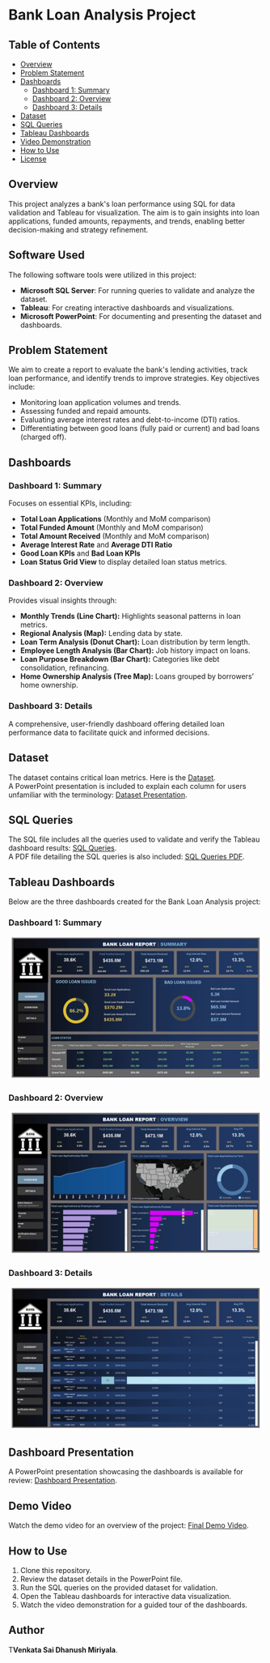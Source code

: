 # Bank Loan Analysis Project

## Table of Contents
- [Overview](#overview)
- [Problem Statement](#problem-statement)
- [Dashboards](#dashboards)
  - [Dashboard 1: Summary](#dashboard-1-summary)
  - [Dashboard 2: Overview](#dashboard-2-overview)
  - [Dashboard 3: Details](#dashboard-3-details)
- [Dataset](#dataset)
- [SQL Queries](#sql-queries)
- [Tableau Dashboards](#tableau-dashboards)
- [Video Demonstration](#video-demonstration)
- [How to Use](#how-to-use)
- [License](#license)

## Overview
This project analyzes a bank's loan performance using SQL for data validation and Tableau for visualization. The aim is to gain insights into loan applications, funded amounts, repayments, and trends, enabling better decision-making and strategy refinement.

## Software Used

The following software tools were utilized in this project:

- **Microsoft SQL Server**: For running queries to validate and analyze the dataset.
- **Tableau**: For creating interactive dashboards and visualizations.
- **Microsoft PowerPoint**: For documenting and presenting the dataset and dashboards.


## Problem Statement
We aim to create a report to evaluate the bank's lending activities, track loan performance, and identify trends to improve strategies. Key objectives include:
- Monitoring loan application volumes and trends.
- Assessing funded and repaid amounts.
- Evaluating average interest rates and debt-to-income (DTI) ratios.
- Differentiating between good loans (fully paid or current) and bad loans (charged off).

## Dashboards

### Dashboard 1: Summary
Focuses on essential KPIs, including:
- **Total Loan Applications** (Monthly and MoM comparison)
- **Total Funded Amount** (Monthly and MoM comparison)
- **Total Amount Received** (Monthly and MoM comparison)
- **Average Interest Rate** and **Average DTI Ratio**
- **Good Loan KPIs** and **Bad Loan KPIs**
- **Loan Status Grid View** to display detailed loan status metrics.

### Dashboard 2: Overview
Provides visual insights through:
- **Monthly Trends (Line Chart):** Highlights seasonal patterns in loan metrics.
- **Regional Analysis (Map):** Lending data by state.
- **Loan Term Analysis (Donut Chart):** Loan distribution by term length.
- **Employee Length Analysis (Bar Chart):** Job history impact on loans.
- **Loan Purpose Breakdown (Bar Chart):** Categories like debt consolidation, refinancing.
- **Home Ownership Analysis (Tree Map):** Loans grouped by borrowers’ home ownership.

### Dashboard 3: Details
A comprehensive, user-friendly dashboard offering detailed loan performance data to facilitate quick and informed decisions.

## Dataset
The dataset contains critical loan metrics. Here is the [Dataset](https://github.com/Dhanushbhai1054/Bank-Loan-Analysis/blob/main/financial_loan.csv).  
A PowerPoint presentation is included to explain each column for users unfamiliar with the terminology: [Dataset Presentation](https://github.com/Dhanushbhai1054/Bank-Loan-Analysis/blob/main/Data%20Set%20%20Presentation.pptx).

## SQL Queries
The SQL file includes all the queries used to validate and verify the Tableau dashboard results: [SQL Queries](https://github.com/Dhanushbhai1054/Bank-Loan-Analysis/blob/main/SQL%20QUERIES.sql).  
A PDF file detailing the SQL queries is also included: [SQL Queries PDF](https://github.com/Dhanushbhai1054/Bank-Loan-Analysis/blob/main/SQL%20QUERIES%20BANK%20LOAN%20REPORT.pdf).

## Tableau Dashboards

Below are the three dashboards created for the Bank Loan Analysis project:

### Dashboard 1: Summary
![Dashboard 1: Summary](https://github.com/Dhanushbhai1054/Bank-Loan-Analysis/blob/main/SUMMARY.png)

### Dashboard 2: Overview
![Dashboard 2: Overview](https://github.com/Dhanushbhai1054/Bank-Loan-Analysis/blob/main/OVERVIEW.png)

### Dashboard 3: Details
![Dashboard 3: Details](https://github.com/Dhanushbhai1054/Bank-Loan-Analysis/blob/main/DETAILS.png)

## Dashboard Presentation

A PowerPoint presentation showcasing the dashboards is available for review: [Dashboard Presentation](https://github.com/Dhanushbhai1054/Bank-Loan-Analysis/blob/main/DASHBOARD%20TABLEAU.pptx).

##  Demo Video

Watch the demo video for an overview of the project: [Final Demo Video](https://github.com/Dhanushbhai1054/Bank-Loan-Analysis/blob/main/Untitled%20video%20-%20Made%20with%20Clipchamp.mp4).


## How to Use
1. Clone this repository.
2. Review the dataset details in the PowerPoint file.
3. Run the SQL queries on the provided dataset for validation.
4. Open the Tableau dashboards for interactive data visualization.
5. Watch the video demonstration for a guided tour of the dashboards.

## Author

T**Venkata Sai Dhanush Miriyala**.
